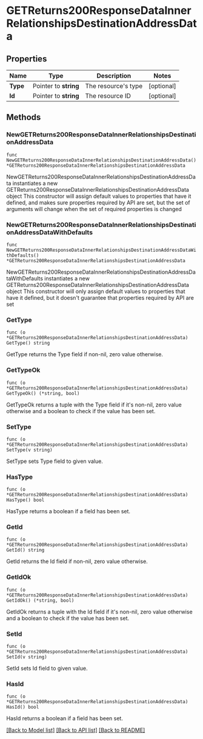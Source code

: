 # GETReturns200ResponseDataInnerRelationshipsDestinationAddressData

## Properties

Name | Type | Description | Notes
------------ | ------------- | ------------- | -------------
**Type** | Pointer to **string** | The resource&#39;s type | [optional] 
**Id** | Pointer to **string** | The resource ID | [optional] 

## Methods

### NewGETReturns200ResponseDataInnerRelationshipsDestinationAddressData

`func NewGETReturns200ResponseDataInnerRelationshipsDestinationAddressData() *GETReturns200ResponseDataInnerRelationshipsDestinationAddressData`

NewGETReturns200ResponseDataInnerRelationshipsDestinationAddressData instantiates a new GETReturns200ResponseDataInnerRelationshipsDestinationAddressData object
This constructor will assign default values to properties that have it defined,
and makes sure properties required by API are set, but the set of arguments
will change when the set of required properties is changed

### NewGETReturns200ResponseDataInnerRelationshipsDestinationAddressDataWithDefaults

`func NewGETReturns200ResponseDataInnerRelationshipsDestinationAddressDataWithDefaults() *GETReturns200ResponseDataInnerRelationshipsDestinationAddressData`

NewGETReturns200ResponseDataInnerRelationshipsDestinationAddressDataWithDefaults instantiates a new GETReturns200ResponseDataInnerRelationshipsDestinationAddressData object
This constructor will only assign default values to properties that have it defined,
but it doesn't guarantee that properties required by API are set

### GetType

`func (o *GETReturns200ResponseDataInnerRelationshipsDestinationAddressData) GetType() string`

GetType returns the Type field if non-nil, zero value otherwise.

### GetTypeOk

`func (o *GETReturns200ResponseDataInnerRelationshipsDestinationAddressData) GetTypeOk() (*string, bool)`

GetTypeOk returns a tuple with the Type field if it's non-nil, zero value otherwise
and a boolean to check if the value has been set.

### SetType

`func (o *GETReturns200ResponseDataInnerRelationshipsDestinationAddressData) SetType(v string)`

SetType sets Type field to given value.

### HasType

`func (o *GETReturns200ResponseDataInnerRelationshipsDestinationAddressData) HasType() bool`

HasType returns a boolean if a field has been set.

### GetId

`func (o *GETReturns200ResponseDataInnerRelationshipsDestinationAddressData) GetId() string`

GetId returns the Id field if non-nil, zero value otherwise.

### GetIdOk

`func (o *GETReturns200ResponseDataInnerRelationshipsDestinationAddressData) GetIdOk() (*string, bool)`

GetIdOk returns a tuple with the Id field if it's non-nil, zero value otherwise
and a boolean to check if the value has been set.

### SetId

`func (o *GETReturns200ResponseDataInnerRelationshipsDestinationAddressData) SetId(v string)`

SetId sets Id field to given value.

### HasId

`func (o *GETReturns200ResponseDataInnerRelationshipsDestinationAddressData) HasId() bool`

HasId returns a boolean if a field has been set.


[[Back to Model list]](../README.md#documentation-for-models) [[Back to API list]](../README.md#documentation-for-api-endpoints) [[Back to README]](../README.md)


